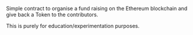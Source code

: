 Simple contract to organise a fund raising on the Ethereum blockchain and give back a Token to the contributors.

This is purely for education/experimentation purposes.
